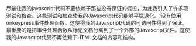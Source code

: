 尽量让我的javascript代码不要依赖于那些没有保证的假设，为此我引入了许多项测试和检查。这些测试和检查使我的Javascript代码能够平稳退化。
没有使用onkeypress事件处理函数，这使得我的Javascript代码的可访问性得到了保证。
最重要的是把事件处理函数从标记文档分离到了一个外部的Javascript文件。这使我的Javascript代码不再依赖于HTML文档的内容和结构。
